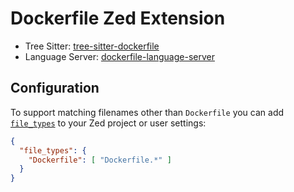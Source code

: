 # Dockerfile Zed Extension

- Tree Sitter: [tree-sitter-dockerfile](https://github.com/camdencheek/tree-sitter-dockerfile)
- Language Server: [dockerfile-language-server](https://github.com/rcjsuen/dockerfile-language-server)

## Configuration

To support matching filenames other than `Dockerfile` you can add [`file_types`](https://zed.dev/docs/configuring-zed#file-types) to your Zed project or user settings:

```json
{
  "file_types": {
    "Dockerfile": [ "Dockerfile.*" ]
  }
}
```
